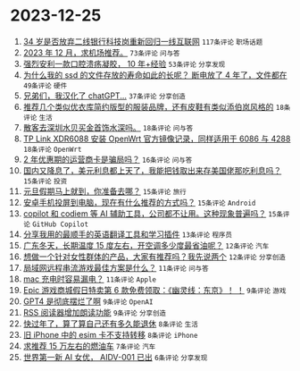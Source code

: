 # 2023-12-25

1. [34 岁是否放弃二线银行科技岗重新回归一线互联网](https://www.v2ex.com/t/1003097) `117条评论` `职场话题`
1. [2023 年 12 月，求机场推荐。](https://www.v2ex.com/t/1003117) `73条评论` `问与答`
1. [强烈安利一款口腔溃疡凝胶， 10 年+经验](https://www.v2ex.com/t/1003115) `53条评论` `分享发现`
1. [为什么我的 ssd 的文件存放的寿命如此的长呢？ 断电放了 4 年了，文件都在](https://www.v2ex.com/t/1003087) `49条评论` `硬件`
1. [兄弟们，我汉化了 chatGPT...](https://www.v2ex.com/t/1003096) `37条评论` `分享创造`
1. [推荐几个类似优衣库简约版型的服装品牌，还有皮鞋有类似添伯岚风格的](https://www.v2ex.com/t/1003106) `18条评论` `生活`
1. [散客去深圳水贝买金首饰水深吗。](https://www.v2ex.com/t/1003095) `18条评论` `问与答`
1. [TP Link XDR6088 安装 OpenWrt 官方镜像记录，同样适用于 6086 与 4288](https://www.v2ex.com/t/1003091) `18条评论` `OpenWrt`
1. [2 年优惠期的运营商卡是骗局吗？](https://www.v2ex.com/t/1003129) `16条评论` `问与答`
1. [国内又降息了，美元利息都上天了，我能把钱取出来存美国佬那吃利息吗？](https://www.v2ex.com/t/1003156) `15条评论` `投资`
1. [元旦假期马上就到，你准备去哪？](https://www.v2ex.com/t/1003143) `15条评论` `旅行`
1. [安卓手机投屏到电脑，现在有什么推荐的方式吗？](https://www.v2ex.com/t/1003093) `15条评论` `Android`
1. [copilot 和 codiem 等 AI 辅助工具，公司都不让用。这种现象普遍吗？](https://www.v2ex.com/t/1003088) `15条评论` `GitHub Copilot`
1. [分享我用的最顺手的英语翻译工具和学习插件](https://www.v2ex.com/t/1003094) `13条评论` `程序员`
1. [广东冬天，长期温度 15 度左右，开空调多少度最省油呢？](https://www.v2ex.com/t/1003147) `12条评论` `汽车`
1. [想做一个针对女性群体的产品，大家有推荐吗？我先说两个](https://www.v2ex.com/t/1003098) `12条评论` `分享创造`
1. [局域网远程串流游戏最佳方案是什么？](https://www.v2ex.com/t/1003159) `11条评论` `问与答`
1. [mac 充电时容易漏电？](https://www.v2ex.com/t/1003133) `11条评论` `Apple`
1. [Epic 游戏商城假日特卖第 6 款免费领取：《幽灵线：东京》！ ！](https://www.v2ex.com/t/1003124) `9条评论` `游戏`
1. [GPT4 是彻底摆烂了啊](https://www.v2ex.com/t/1003116) `9条评论` `OpenAI`
1. [RSS 阅读器增加朗读功能](https://www.v2ex.com/t/1003103) `9条评论` `分享创造`
1. [快过年了，算了算自己还有多久能退休](https://www.v2ex.com/t/1003172) `8条评论` `生活`
1. [旧 iPhone 中的 esim 卡不支持转移](https://www.v2ex.com/t/1003158) `8条评论` `iPhone`
1. [求推荐 15 万左右的燃油车](https://www.v2ex.com/t/1003162) `7条评论` `汽车`
1. [世界第一新 AI 女优， AIDV-001 已出](https://www.v2ex.com/t/1003179) `6条评论` `分享发现`
